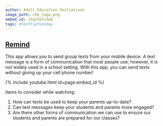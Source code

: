 ```yaml
---
author: Adult Education Initiatives
image_path: cde_logo.png
embed_id: sXqlhefv3oE
tags: #TechTipTuesday
---
```

## [Remind](https://www.remind.com/)

This app allows you to send group texts from your mobile device.  A text message is a form of communication that most people use; however, it is not widely used in a school setting.  With this app, you can send texts without giving up your cell phone number!

{% include youtube.html id=page.embed_id %}

Items to consider while watching:

  1.  How can texts be used to keep your parents up-to-date?
  2.  Can text messages keep your students and parents more engaged?
  3.  Are there other forms of communication we can use to ensure our students and parents are prepared for our classes?
